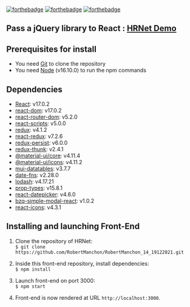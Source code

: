 [![forthebadge](https://forthebadge.com/images/badges/uses-html.svg)](https://forthebadge.com) [![forthebadge](https://forthebadge.com/images/badges/uses-css.svg)](https://forthebadge.com) [![forthebadge](https://forthebadge.com/images/badges/made-with-javascript.svg)](https://forthebadge.com)


## Pass a jQuery library to React : [HRNet Demo](https://www.version-react-p14.buzzquest.fr)

## Prerequisites for install
- You need [Git](https://git-scm.com) to clone the repository
- You need [Node](https://nodejs.org/en/) (v16.10.0) to run the npm commands

## Dependencies
- [React](https://reactjs.org): v17.0.2
- [react-dom](https://www.npmjs.com/package/react-dom): v17.0.2
- [react-router-dom](https://www.npmjs.com/package/react-router-dom): v5.2.0
- [react-scripts](https://www.npmjs.com/package/react-scripts): v5.0.0 
- [redux](https://www.npmjs.com/package/redux): v4.1.2
- [react-redux](https://www.npmjs.com/package/react-redux): v7.2.6
- [redux-persist](https://www.npmjs.com/package/redux-persist): v6.0.0
- [redux-thunk](https://www.npmjs.com/package/redux-thunk): v2.4.1 
- [@material-ui/core](https://www.npmjs.com/package/@material-ui/core): v4.11.4
- [@material-ui/icons](https://www.npmjs.com/package/@material-ui/icons): v4.11.2
- [mui-datatables](https://www.npmjs.com/package/react-select): v3.7.7
- [date-fns](https://www.npmjs.com/package/date-fns): v2.28.0
- [lodash](https://www.npmjs.com/package/lodash): v4.17.21
- [prop-types](https://www.npmjs.com/package/prop-types): v15.8.1
- [react-datepicker](https://www.npmjs.com/package/react-datepicker): v4.6.0
- [bzq-simple-modal-react](https://www.npmjs.com/package/bzq-simple-modal-react): v1.0.2
- [react-icons](https://www.npmjs.com/package/react-icons): v4.3.1


## Installing and launching Front-End
1. Clone the repository of HRNet:      
   `$ git clone https://github.com/RobertManchon/RobertManchon_14_19122021.git`

2. Inside this front-end repository, install dependencies:       
   `$ npm install`

3. Launch front-end on port 3000:       
   `$ npm start`

4. Front-end is now rendered at URL `http://localhost:3000`.

